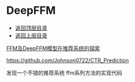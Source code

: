 # DeepFFM

* [返回顶层目录](../../../../SUMMARY.md)
* [返回上层目录](deep-learning.md)





[FFM及DeepFFM模型在推荐系统的探索](http://axure.pmskill.net/AI/%E6%96%B0%E6%B5%AA-ffm%E5%8F%8Adeepffm%E6%A8%A1%E5%9E%8B%E5%9C%A8%E6%8E%A8%E8%8D%90%E7%B3%BB%E7%BB%9F%E7%9A%84%E6%8E%A2%E7%B4%A2%E5%8F%8A%E5%AE%9E%E8%B7%B5.pdf)



https://github.com/Johnson0722/CTR_Prediction

发现一个不错的推荐系统 ffm系列方法的实现代码